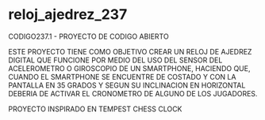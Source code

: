 # reloj_ajedrez_237
CODIGO237.1 - PROYECTO DE CODIGO ABIERTO

ESTE PROYECTO TIENE COMO OBJETIVO CREAR UN RELOJ DE AJEDREZ DIGITAL QUE FUNCIONE POR MEDIO
DEL USO DEL SENSOR DEL ACELEROMETRO O GIROSCOPIO DE UN SMARTPHONE, HACIENDO QUE, CUANDO EL SMARTPHONE
SE ENCUENTRE DE COSTADO Y CON LA PANTALLA EN 35 GRADOS Y SEGUN SU INCLINACION EN HORIZONTAL
DEBERIA DE ACTIVAR EL CRONOMETRO DE ALGUNO DE LOS JUGADORES.

PROYECTO INSPIRADO EN TEMPEST CHESS CLOCK